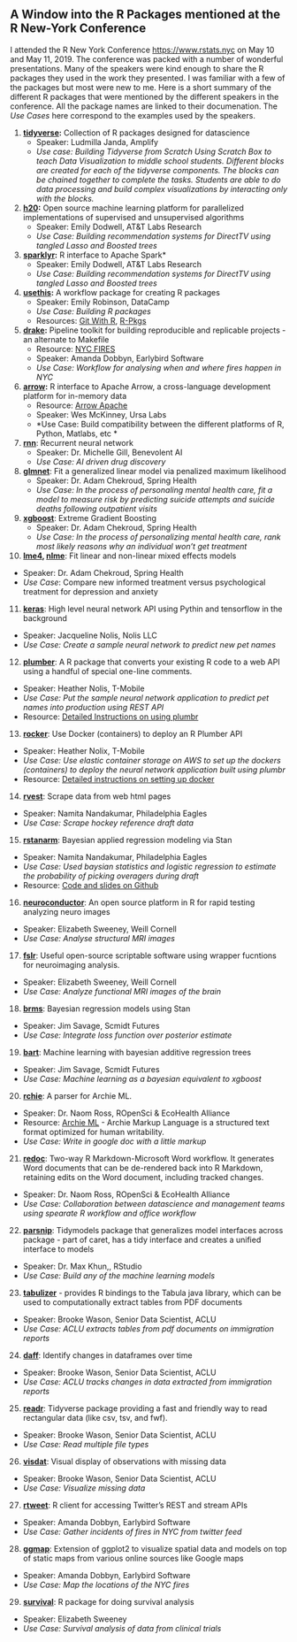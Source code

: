 ##  A Window into the R Packages mentioned at the R New-York Conference 

I attended the R New York Conference https://www.rstats.nyc on May 10 and May 11, 2019. The conference was packed with a number of wonderful presentations. Many of the speakers were kind enough to share the R packages they used in the work they presented. I was familiar with a few of the packages but most were new to me. Here is a short summary of the different R packages that were mentioned by the different speakers in the conference. All the package names are linked to their documenation. The *Use Cases* here correspond to the examples used by the speakers. 

1. **[tidyverse](https://www.tidyverse.org):** Collection of R packages designed for datascience
   * Speaker: Ludmilla Janda, Amplify
   * *Use case: Building Tidyverse from Scratch Using Scratch Box to teach Data Visualization to middle school students. Different blocks are created for each of the tidyverse components. The blocks can be chained together to complete the tasks. Students are able to do data processing and build complex visualizations by interacting only with the blocks.*
2. **[h20](https://cran.r-project.org/web/packages/h2o/h2o.pdf):** Open source machine learning platform for parallelized implementations of supervised and unsupervised algorithms
   * Speaker: Emily Dodwell, AT&T Labs Research
   * *Use Case: Building recommendation systems for DirectTV using tangled Lasso and Boosted trees*
3. **[sparklyr](https://spark.rstudio.com):** R interface to Apache Spark* 
   * Speaker: Emily Dodwell, AT&T Labs Research
   * *Use Case: Building recommendation systems for DirectTV using tangled Lasso and Boosted trees*
4. **[usethis](https://www.tidyverse.org/articles/2018/02/usethis-1-3-0/):** A workflow package for creating R packages
   * Speaker: Emily Robinson, DataCamp
   * *Use Case: Building R packages*
   * Resources: [Git With R](https://happygitwithr.com), [R-Pkgs](https://r-pks.org)
5. **[drake](https://ropenscilabs.github.io/drake-manual/index.html):**  Pipeline toolkit for building reproducible and replicable projects - an alternate to Makefile
   * Resource: [NYC FIRES](https://github.com/aedobbyn/nyc-fires)
   * Speaker: Amanda Dobbyn, Earlybird Software
   * *Use Case: Workflow for analysing when and where fires happen in NYC*
6. **[arrow](https://spark.rstudio.com/guides/arrow/):** R interface to Apache Arrow, a cross-language development platform for in-memory data
   * Resource: [Arrow Apache](https://arrow.apache.org)
   * Speaker: Wes McKinney, Ursa Labs
   * *Use Case: Build compatibility between the different platforms of R, Python, Matlabs, etc *
7. **[rnn](https://www.rdocumentation.org/packages/rnn/versions/0.8.1)**: Recurrent neural network
   * Speaker: Dr. Michelle Gill, Benevolent AI
   * *Use Case: AI driven drug discovery*
8. **[glmnet](https://web.stanford.edu/~hastie/glmnet/glmnet_alpha.html)**: Fit a generalized linear model via penalized maximum likelihood
   * Speaker: Dr. Adam Chekroud, Spring Health
   * *Use Case: In the process of personaling mental health care, fit a model to measure risk by predicting suicide attempts and suicide deaths following outpatient visits*
9. **[xgboost](https://xgboost.readthedocs.io/en/latest/R-package/xgboostPresentation.html)**: Extreme Gradient Boosting
   * Speaker: Dr. Adam Chekroud, Spring Health
   * *Use Case: In the process of personalizing mental health care, rank most likely reasons why an individual won’t get treatment*
10. **[lme4](https://cran.r-project.org/web/packages/lme4/lme4.pdf), [nlme](https://cran.r-project.org/web/packages/nlme/nlme.pdf)**: Fit linear and non-linear mixed effects models
   * Speaker: Dr. Adam Chekroud, Spring Health
   * *Use Case*: Compare new informed treatment versus psychological treatment for depression and anxiety
11. **[keras](https://keras.rstudio.com)**: High level neural network API using Pythin and tensorflow in the background
   * Speaker: Jacqueline Nolis, Nolis LLC
   * *Use Case: Create a sample neural network to predict new pet names*
12. **[plumber](https://www.rplumber.io)**: A R package that converts your existing R code to a web API using a handful of special one-line comments.
   * Speaker: Heather Nolis, T-Mobile
   * *Use Case: Put the sample neural network application to predict pet names into production using REST API*
   * Resource: [Detailed Instructions on using plumbr](https://medium.com/tmobile-tech/r-can-api-c184951a24a3)
13. **[rocker](https://hub.docker.com/_/r-base/)**: Use Docker (containers) to deploy an R Plumber API
  * Speaker: Heather Nolix, T-Mobile
  * *Use Case: Use elastic container storage on AWS to set up the dockers (containers) to deploy the neural network application built using plumbr*
  * Resource: [Detailed instructions on setting up docker](https://medium.com/tmobile-tech/using-docker-to-deploy-an-r-plumber-api-863ccf91516d)
14. **[rvest](https://cran.r-project.org/web/packages/rvest/rvest.pdf)**: Scrape data from web html pages
   * Speaker: Namita Nandakumar, Philadelphia Eagles
   * *Use Case: Scrape hockey reference draft data*
15. **[rstanarm](https://mc-stan.org/users/interfaces/rstanarm)**: Bayesian applied regression modeling via Stan
   * Speaker: Namita Nandakumar, Philadelphia Eagles
   * *Use Case: Used baysian statistics and logistic regression to estimate the probability of picking overagers during draft*
   * Resource: [Code and slides on Github](https://github.com/namitanandakumar/Draft-Analysis/tree/master/NYC%20R)
16. **[neuroconductor](https://neuroconductor.org)**: An open source platform in R for rapid testing analyzing neuro images
   * Speaker: Elizabeth Sweeney, Weill Cornell
   * *Use Case: Analyse structural MRI images*
17. **[fslr](https://cran.r-project.org/web/packages/fslr/fslr.pdf)**: Useful open-source scriptable software using wrapper fucntions for neuroimaging analysis.
   * Speaker: Elizabeth Sweeney, Weill Cornell
   * *Use Case: Analyze functional MRI images of the brain*
18. **[brms](https://cran.r-project.org/web/packages/brms/brms.pdf)**: Bayesian regression models using Stan
   * Speaker: Jim Savage, Scmidt Futures
   * *Use Case: Integrate loss function over posterior estimate*
19. **[bart](https://cran.r-project.org/web/packages/bartMachine/vignettes/bartMachine.pdf)**: Machine learning with bayesian additive regression trees
   * Speaker: Jim Savage, Scmidt Futures
   * *Use Case: Machine learning as a bayesian equivalent to xgboost*
20. **[rchie](https://cran.rstudio.com/web/packages/rchie/rchie.pdf)**: A parser for Archie ML. 
   * Speaker: Dr. Naom Ross, ROpenSci & EcoHealth Alliance
   * Resource: [Archie ML](http://archieml.org) - Archie Markup Language is a structured text format optimized for human writability.
   * *Use Case: Write in google doc with a little markup*
21. **[redoc](https://noamross.github.io/redoc/index.html)**: Two-way R Markdown-Microsoft Word workflow. It generates Word documents that can be de-rendered back into R Markdown, retaining edits on the Word document, including tracked changes.
   * Speaker: Dr. Naom Ross, ROpenSci & EcoHealth Alliance
   * *Use Case: Collaboration between datascience and management teams using spearate R workflow and office workflow*
22. **[parsnip](https://www.tidyverse.org/articles/2018/11/parsnip-0-0-1/)**: Tidymodels package that generalizes model interfaces across package - part of caret, has a tidy interface and creates a unified interface to models 
   * Speaker: Dr. Max Khun,, RStudio
   * *Use Case: Build any of the machine learning models*
23. **[tabulizer](https://cran.r-project.org/web/packages/tabulizer/vignettes/tabulizer.html)** - provides R bindings to the Tabula java library, which can be used to computationally extract tables from PDF documents
  * Speaker: Brooke Wason, Senior Data Scientist, ACLU
  * *Use Case: ACLU extracts tables from pdf documents on immigration reports*
24. **[daff](https://cran.r-project.org/web/packages/daff/daff.pdf)**: Identify changes in dataframes over time
  * Speaker: Brooke Wason, Senior Data Scientist, ACLU
  * *Use Case: ACLU tracks changes in data extracted from immigration reports*
25. **[readr](https://readr.tidyverse.org)**: Tidyverse package providing a fast and friendly way to read rectangular data (like csv, tsv, and fwf).
  * Speaker: Brooke Wason, Senior Data Scientist, ACLU
  * *Use Case: Read multiple file types*
26. **[visdat](https://cran.r-project.org/web/packages/visdat/vignettes/using_visdat.html)**: Visual display of observations
with missing data
  * Speaker: Brooke Wason, Senior Data Scientist, ACLU
  * *Use Case: Visualize missing data*
27. **[rtweet](https://rtweet.info/index.html)**: R client for accessing Twitter’s REST and stream APIs
  * Speaker: Amanda Dobbyn, Earlybird Software
  * *Use Case: Gather incidents of fires in NYC from twitter feed*
28. **[ggmap](https://cran.r-project.org/web/packages/ggmap/ggmap.pdf)**: Extension of ggplot2 to visualize spatial data and models on top of static maps from various online sources like Google maps
  * Speaker: Amanda Dobbyn, Earlybird Software
  * *Use Case: Map the locations of the NYC fires*
29. **[survival](https://cran.r-project.org/web/packages/survival/survival.pdf)**: R package for doing survival analysis
   * Speaker: Elizabeth Sweeney
   * *Use Case: Survival analysis of data from clinical trials*
